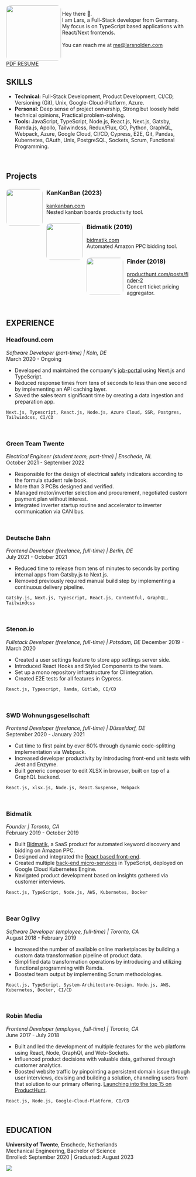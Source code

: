 <img align="left" width="150" height="150" style="border-radius: 10px" src="https://s3.amazonaws.com/larsnolden.com/profile_pic.png" />

Hey there 👋.<br>
I am Lars, a Full-Stack developer from Germany.<br>
My focus is on TypeScript based applications with React/Next frontends.
<br>
<br>
You can reach me at <me@larsnolden.com>
<br>
<br>
<br>
[PDF RESUME](https://s3.amazonaws.com/larsnolden.com/LarsNoldenResume.pdf)

## SKILLS

- **Technical:** Full-Stack Development, Product Development, CI/CD, Versioning (Git), Unix, Google-Cloud-Platform, Azure.
- **Personal:** Deep sense of project ownership, Strong but loosely held technical opinions, Practical problem-solving.
- **Tools:** JavaScript, TypeScript, Node.js, React.js, Next.js, Gatsby, Ramda.js, Apollo, Tailwindcss, Redux/Flux, GO, Python, GraphQL, Webpack, Azure, Google Cloud, CI/CD, Cypress, E2E, Git, Pandas, Kubernetes, OAuth, Unix, PostgreSQL, Sockets, Scrum, Functional Programming.
<br>

## Projects

<div style="margin-bottom: 15px;">
    <img align="left" width="100" height="100" style="border-radius: 10px; margin-right: 10px;" src="https://s3.amazonaws.com/larsnolden.com/KankanbanLogo.png" />
    <div>
        <h3>KanKanBan (2023)</h3>
        <p><strong></strong> <a href="https://kankanban.com">kankanban.com</a><br>
        Nested kanban boards productivity tool.</p>
    </div>
</div>

<div style="margin-bottom: 15px;">
    <img align="left" width="auto" height="100" style="border-radius: 10px; margin-right: 10px;" src="https://s3.amazonaws.com/larsnolden.com/BidmatikLogoSmallSquare.png" />
    <div>
        <h3>Bidmatik (2019)</h3>
        <p><strong></strong> <a href="https://bidmatik.com">bidmatik.com</a><br>
        Automated Amazon PPC bidding tool.</p>
    </div>
</div>

<div style="margin-bottom: 15px;">
    <img align="left" width="100" height="100" style="border-radius: 10px; margin-right: 10px;" src="https://s3.amazonaws.com/larsnolden.com/FindrLogo.png" />
    <div>
        <h3>Finder (2018)</h3>
        <p><strong></strong> <a href="https://producthunt.com/posts/finder-2">producthunt.com/posts/finder-2</a><br>
        Concert ticket pricing aggregator.</p>
    </div>
</div>


<br>

## EXPERIENCE

### Headfound.com
*Software Developer (part-time) | Köln, DE*  
March 2020 - Ongoing
- Developed and maintained the company's [job-portal](https://jobs.headfound.com) using Next.js and TypeScript.
- Reduced response times from tens of seconds to less than one second by implementing an API caching layer.
- Saved the sales team significant time by creating a data ingestion and preparation app.

```
Next.js, Typescript, React.js, Node.js, Azure Cloud, SSR, Postgres, Tailwindcss, CI/CD
```
<br>

### Green Team Twente
*Electrical Engineer (student team, part-time) | Enschede, NL*  
October 2021 - September 2022
- Responsible for the design of electrical safety indicators according to the formula student rule book.
- More than 3 PCBs designed and verified.
- Managed motor/inverter selection and procurement, negotiated custom payment plan without interest.
- Integrated inverter startup routine and accelerator to inverter communication via CAN bus.

<br>

### Deutsche Bahn
*Frontend Developer (freelance, full-time) | Berlin, DE*  
July 2021 - October 2021
- Reduced time to release from tens of minutes to seconds by porting internal apps from Gatsby.js to Next.js.
- Removed previously required manual build step by implementing a continuous delivery pipeline.
```
Gatsby.js, Next.js, Typescript, React.js, Contentful, GraphQL, Tailwindcss
```

<br>

### Stenon.io
*Fullstack Developer (freelance, full-time) | Potsdam, DE*
December 2019 - March 2020
- Created a user settings feature to store app settings server side.
- Introduced React Hooks and Styled Components to the team.
- Set up a mono repository infrastructure for CI integration.
- Created E2E tests for all features in Cypress.

```
React.js, Typescript, Ramda, Gitlab, CI/CD
```

<br>

### SWD Wohnungsgesellschaft
*Frontend Developer (freelance, full-time) | Düsseldorf, DE*  
September 2020 - January 2021
- Cut time to first paint by over 60% through dynamic code-splitting implementation via Webpack.
- Increased developer productivity by introducing front-end unit tests with Jest and Enzyme.
- Built generic composer to edit XLSX in browser, built on top of a GraphQL backend.

```
React.js, xlsx.js, Node.js, React.Suspense, Webpack
```

<br>

### Bidmatik
*Founder | Toronto, CA*  
February 2019 - October 2019
- Built [Bidmatik](https://bidmatik.com), a SaaS product for automated keyword discovery and bidding on Amazon PPC.
- Designed and integrated the [React based front-end](https://github.com/larsnolden/bidmatik_client).
- Created multiple [back-end micro-services](https://github.com/larsnolden/bidmatik_user) in TypeScript, deployed on Google Cloud Kubernetes Engine.
- Navigated product development based on insights gathered via customer interviews.

```
React.js, TypeScript, Node.js, AWS, Kubernetes, Docker
```

<br>

### Bear Ogilvy
*Software Developer (employee, full-time) | Toronto, CA*  
August 2018 - February 2019
- Increased the number of available online marketplaces by building a custom data transformation pipeline of product data.
- Simplified data transformation operations by introducing and utilizing functional programming with Ramda.
- Boosted team output by implementing Scrum methodologies.

```
React.js, TypeScript, System-Architecture-Design, Node.js, AWS, Kubernetes, Docker, CI/CD
```

<br>

### Robin Media
*Frontend Developer (employee, full-time) | Toronto, CA*  
June 2017 - July 2018
- Built and led the development of multiple features for the web platform using React, Node, GraphQl, and Web-Sockets.
- Influenced product decisions with valuable data, gathered through customer analytics.
- Boosted website traffic by pinpointing a persistent domain issue through user interviews, devising and building a solution, channeling users from that solution to our primary offering. [Launching into the top 15 on ProductHunt](https://www.producthunt.com/products/robin-4#finder-2).

```
React.js, Node.js, Google-Cloud-Platform, CI/CD
```

<br>

## EDUCATION

**University of Twente**, Enschede, Netherlands  
Mechanical Engineering, Bachelor of Science  
Enrolled: September 2020 | Graduated: August 2023

[<img src="https://larsnolden.goatcounter.com/count?p=/main">]()

